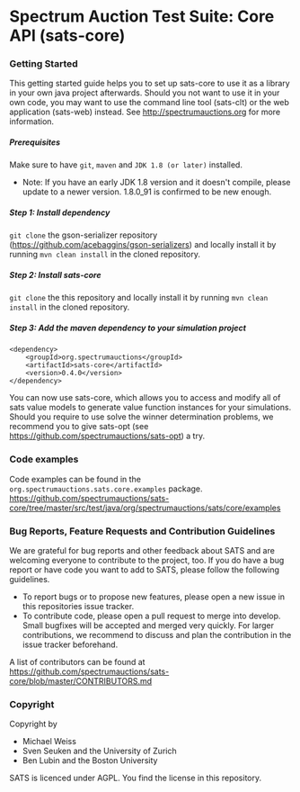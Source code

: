# Spectrum Auction Test Suite: Core API (sats-core)

### Getting Started
This getting started guide helps you to set up sats-core to use it as a library in your own java project afterwards. 
Should you not want to use it in your own code, you may want to use the command line tool (sats-clt) or the web application (sats-web) instead. See 
http://spectrumauctions.org for more information.
##### Prerequisites
Make sure to have `git`, `maven` and `JDK 1.8 (or later)` installed.

* Note: If you have an early JDK 1.8 version and it doesn't compile, please update to a newer version. 1.8.0_91 is confirmed to be new enough.

##### Step 1: Install dependency
``git clone`` the gson-serializer repository (https://github.com/acebaggins/gson-serializers) 
and locally install it by running ``mvn clean install`` in the cloned repository.
##### Step 2: Install sats-core
``git clone`` the this repository and locally install it by running ``mvn clean install`` in the cloned repository.
##### Step 3: Add the maven dependency to your simulation project
````
<dependency>
    <groupId>org.spectrumauctions</groupId>
    <artifactId>sats-core</artifactId>
    <version>0.4.0</version>
</dependency>
````
You can now use sats-core, which allows you to access and modify all of sats value models to generate value function instances for your simulations.
Should you require to use solve the winner determination problems, we recommend you to give sats-opt (see https://github.com/spectrumauctions/sats-opt) a try.

### Code examples
Code examples can be found in the
`org.spectrumauctions.sats.core.examples`
package. 
https://github.com/spectrumauctions/sats-core/tree/master/src/test/java/org/spectrumauctions/sats/core/examples

### Bug Reports, Feature Requests and Contribution Guidelines
We are grateful for bug reports and other feedback about SATS and are welcoming everyone to contribute to the project, too. 
If you do have a bug report or have code you want to add to SATS, please follow the following guidelines.
* To report bugs or to propose new features, please open a new issue in this repositories issue tracker. 
* To contribute code, please open a pull request to merge into develop. Small bugfixes will be accepted and merged very quickly. 
For larger contributions, we recommend to discuss and plan the contribution in the issue tracker beforehand.

A list of contributors can be found at 
https://github.com/spectrumauctions/sats-core/blob/master/CONTRIBUTORS.md

### Copyright
Copyright by
* Michael Weiss
* Sven Seuken and the University of Zurich
* Ben Lubin and the Boston University

SATS is licenced under AGPL. You find the license in this repository. 
